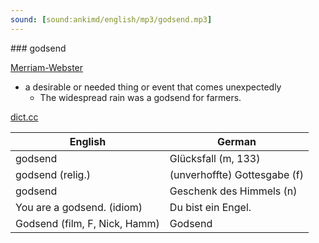```yaml
---
sound: [sound:ankimd/english/mp3/godsend.mp3]
---
```


\### godsend

[Merriam-Webster](https://www.merriam-webster.com/dictionary/godsend)

- a desirable or needed thing or event that comes unexpectedly
    - The widespread rain was a godsend for farmers.

[dict.cc](https://www.dict.cc/godsend)

| English        | German       |
| -------------- | ------------ |
| godsend | Glücksfall (m, 133) |
| godsend (relig.) | (unverhoffte) Gottesgabe (f) |
| godsend | Geschenk des Himmels (n) |
| You are a godsend. (idiom) | Du bist ein Engel. |
| Godsend (film, F, Nick, Hamm) | Godsend |
